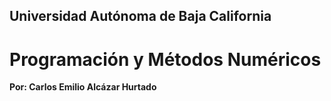 ## Universidad Autónoma de Baja California 
# Programación y Métodos Numéricos 
**Por: Carlos Emilio Alcázar Hurtado**
